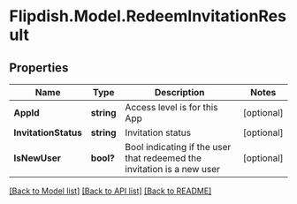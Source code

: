 # Flipdish.Model.RedeemInvitationResult
## Properties

Name | Type | Description | Notes
------------ | ------------- | ------------- | -------------
**AppId** | **string** | Access level is for this App | [optional] 
**InvitationStatus** | **string** | Invitation status | [optional] 
**IsNewUser** | **bool?** | Bool indicating if the user that redeemed the invitation is a new user | [optional] 

[[Back to Model list]](../README.md#documentation-for-models) [[Back to API list]](../README.md#documentation-for-api-endpoints) [[Back to README]](../README.md)

